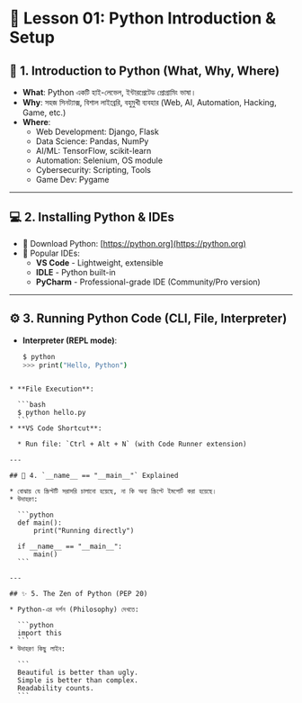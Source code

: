 
# 📘 Lesson 01: Python Introduction & Setup

## 🐍 1. Introduction to Python (What, Why, Where)
- **What**: Python একটি হাই-লেভেল, ইন্টারপ্রেটেড প্রোগ্রামিং ভাষা।
- **Why**: সহজ সিনট্যাক্স, বিশাল লাইব্রেরি, বহুমুখী ব্যবহার (Web, AI, Automation, Hacking, Game, etc.)
- **Where**:
  - Web Development: Django, Flask
  - Data Science: Pandas, NumPy
  - AI/ML: TensorFlow, scikit-learn
  - Automation: Selenium, OS module
  - Cybersecurity: Scripting, Tools
  - Game Dev: Pygame

---

## 💻 2. Installing Python & IDEs
- 🔹 Download Python: [https://python.org](https://python.org)
- 🔹 Popular IDEs:
  - **VS Code** - Lightweight, extensible
  - **IDLE** - Python built-in
  - **PyCharm** - Professional-grade IDE (Community/Pro version)

---

## ⚙️ 3. Running Python Code (CLI, File, Interpreter)
- **Interpreter (REPL mode)**:
  ```bash
  $ python
  >>> print("Hello, Python")
````

* **File Execution**:

  ```bash
  $ python hello.py
  ```
* **VS Code Shortcut**:

  * Run file: `Ctrl + Alt + N` (with Code Runner extension)

---

## 🧠 4. `__name__ == "__main__"` Explained

* বোঝায় যে স্ক্রিপ্টটি সরাসরি চালানো হয়েছে, না কি অন্য স্ক্রিপ্টে ইমপোর্ট করা হয়েছে।
* উদাহরণ:

  ```python
  def main():
      print("Running directly")

  if __name__ == "__main__":
      main()
  ```

---

## ✨ 5. The Zen of Python (PEP 20)

* Python-এর দর্শন (Philosophy) দেখতে:

  ```python
  import this
  ```
* উদাহরণ কিছু লাইন:

  ```
  Beautiful is better than ugly.
  Simple is better than complex.
  Readability counts.
  ```
